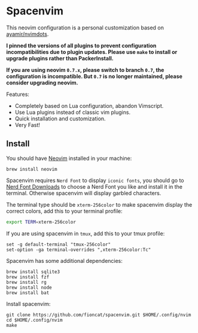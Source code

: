 # Spacenvim

This neovim configuration is a personal customization based on [ayamir/nvimdots](https://github.com/ayamir/nvimdots).

**I pinned the versions of all plugins to prevent configuration incompatibilities due to plugin updates. Please use `make` to install or upgrade plugins rather than PackerInstall.**

**If you are using neovim `0.7.x`, please switch to branch `0.7`, the configuration is incompatible. But `0.7` is no longer maintained, please consider upgrading neovim.**

Features:

- Completely based on Lua configuration, abandon Vimscript.
- Use Lua plugins instead of classic vim plugins.
- Quick installation and customization.
- Very Fast!

## Install

You should have [Neovim](https://neovim.io) installed in your machine:

```shell
brew install neovim
```

Spacenvim requires `Nerd Font` to display `iconic fonts`, you should go to [Nerd Font Downloads](https://www.nerdfonts.com/font-downloads) to choose a Nerd Font you like and install it in the terminal. Otherwise spacenvim will display garbled characters.

The terminal type should be `xterm-256color` to make spacenvim display the correct colors, add this to your terminal profile:

```bash
export TERM=xterm-256color
```

If you are using spacenvim in `tmux`, add this to your tmux profile:

```tmux
set -g default-terminal "tmux-256color"
set-option -ga terminal-overrides ",xterm-256color:Tc"
```

Spacenvim has some additional dependencies:

```shell
brew install sqlite3
brew install fzf
brew install rg
brew install node
brew install bat
```

Install spacenvim:

```shell
git clone https://github.com/fioncat/spacenvim.git $HOME/.config/nvim
cd $HOME/.config/nvim
make
```
